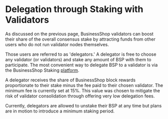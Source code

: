 # Delegation through Staking with Validators

As discussed on the previous page, BusinessShop validators can boost their share of the overall consensus stake by attracting funds from other users who do not run validator nodes themselves. 

Those users are referred to as 'delegators.' A delegator is free to choose any validator (or validators) and stake any amount of BSP with them to participate. The most convenient way to delegate BSP to a validator is via the BusinessShop Staking [platform](https://staking.bspexplorer.com). 

A delegator receives the share of BusinessShop block rewards proportionate to their stake minus the fee paid to their chosen validator. The minimum fee is currently set at 15%. This value was chosen to mitigate the risk of validator consolidation through offering very low delegation fees.

Currently, delegators are allowed to unstake their BSP at any time but plans are in motion to introduce a minimum staking period.   

